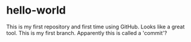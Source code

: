 # hello-world
This is my first repository and first time using GitHub. Looks like a great tool.
This is my first branch. Apparently this is called a 'commit'?
